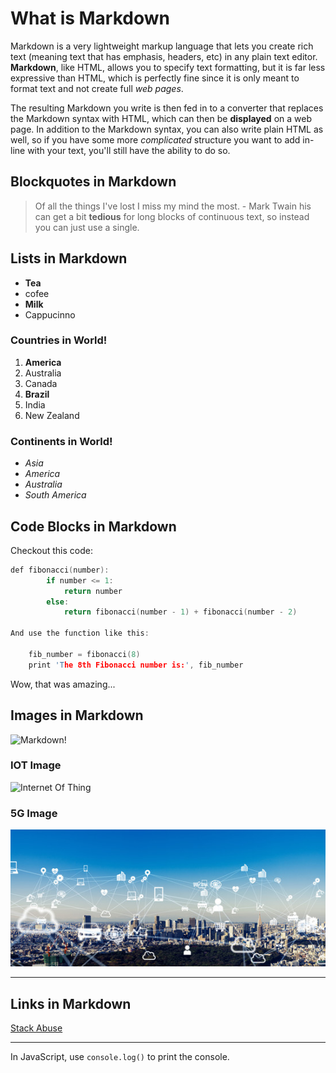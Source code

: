 # What is Markdown

Markdown is a very lightweight markup language that lets you create rich text (meaning text that has emphasis, headers, etc) in any plain text editor. **Markdown**, like HTML, allows you to specify text formatting, but it is far less expressive than HTML, which is perfectly fine since it is only meant to format text and not create full _web pages_.

The resulting Markdown you write is then fed in to a converter that replaces the Markdown syntax with HTML, which can then be **displayed** on a web page. In addition to the Markdown syntax, you can also write plain HTML as well, so if you have some more _complicated_ structure you want to add in-line with your text, you'll still have the ability to do so.

## Blockquotes in Markdown

> Of all the things I've lost
>  I miss my mind the most. - Mark Twain
>  his can get a bit **tedious** for long blocks of continuous text, so instead you can just use a single.

## Lists in Markdown
- **Tea**
- cofee
- **Milk**
- Cappucinno

### Countries in World!
1. **America**
1. Australia
1. Canada
1. **Brazil**
1. India
1. New Zealand

### Continents in World!
+ _Asia_
+ _America_
+ _Australia_
+ _South America_

## Code Blocks in Markdown

Checkout this code:

```C
def fibonacci(number):
        if number <= 1:
            return number
        else:
            return fibonacci(number - 1) + fibonacci(number - 2)

And use the function like this:

    fib_number = fibonacci(8)
    print 'The 8th Fibonacci number is:', fib_number

```
Wow, that was amazing...


## Images in Markdown

![Markdown!](https://upload.wikimedia.org/wikipedia/commons/4/48/Markdown-mark.svg)

### IOT Image

![Internet Of Thing](images\IOT-Image-1.avif "5G")

### 5G Image
![5G](images\IOT-Image2.jpg "IOT")

---

## Links in Markdown

[Stack Abuse](http://stackabuse.com "Stack Abuse Title")

---


In JavaScript, use `console.log()` to print the console.